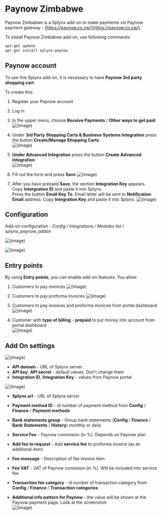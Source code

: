 Paynow Zimbabwe
===============

Paynow Zimbabwe is a Splynx add-on to make payments via Paynow payment gateway - [https://paynow.co.zw/](https://paynow.co.zw/).

To install Paynow Zimbabwe add-on, use following commands:

```bash
apt-get update
apt-get install splynx-paynow
```

## Paynow account

To use this Splynx add-on, it is necessary to have **Paynow 3rd party shopping cart**.

To create this:

1. Register your Paynow account
2. Log in
3. In the upper menu, choose **Receive Payments** / **Other ways to get paid**  
    ![(image)](Menu_060.png)

4. Under **3rd Party Shopping Carts & Business Systems Integration** press the button **Create/Manage Shopping Carts**  
    ![(image)](Selection_061.png)

5. **Under Advanced Integration** press the button **Create Advanced Integration**  
    ![(image)](Selection_062.png)

6. Fill out the form and press **Save**
   ![(image)](Selection_063.png)

7. After you have pressed **Save**, the section **Integration Key** appears.  
    Copy **Intergration ID** and paste it into Splynx.  
    Press the button **Email Key To**. Email letter will be sent to **Notification Email** address. Copy **Integration Key** and paste it into Splynx.
    ![(image)](Selection_064.png)

## Configuration

Add-on configuration - _Config / Integrations / Modules list / splynx_paynow_addon_

![(image)](Modules_list.png)

![(image)](paynow_edit-module.png)

## Entry points

By using **Entry points**, you can enable add-on features. You allow:

1. Customers to pay invoices
   ![(image)](paynow_entry-point-1.png)

2. Customers to pay proforma invoices
   ![(image)](paynow_entry-point-2.png)

3. Customers to pay invoices and proforma invoices from portal dashboard  
   ![(image)](paynow_entry-point-3.png)

4. Customer with **type of billing** - **prepaid** to put money into account from portal dashboard  
   ![(image)](paynow_entry-point-4.png)

## Add On settings

![(image)](paynow_add-on-settings1.png)

* **API domain** - URL of Splynx server
* **API key**, **API secret** - default values. Don't change them
* **Integration ID**, **Integration Key** - values from Paynow portal

![(image)](paynow_add-on-settings2.png)

* **Splynx url** - URL of Splynx server

* **Payment method ID** - id number of payment method from **Config** / **Finance** / **Payment methods**

* **Bank statements group** - Group bank statements (**Config** / **Finance** / **Bank Statements** / **History**) monthly or daily

* **Service Fee** - Paynow commision (in %). Depends on Paynow plan

* **Add fee to request** - Add **service fee** to proforma invoice (as an additional item)

* **Fee message** - Description of fee invoice item

* **Fee VAT** - VAT of Paynow comission (in %). Will be included into service fee

* **Transaction fee category** - id number of transaction category from **Config** / **Finance** / **Transaction categories**

* **Additional info pattern for Paynow** - the value will be shown at the Paynow payment page. Look at the screenshot:  
  ![(image)](paynow-payment.png)